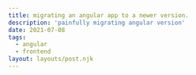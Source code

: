 ```yaml
---
title: migrating an angular app to a newer version.
description: 'painfully migrating angular version'
date: 2021-07-08
tags:
  - angular
  - frontend
layout: layouts/post.njk
---
```

